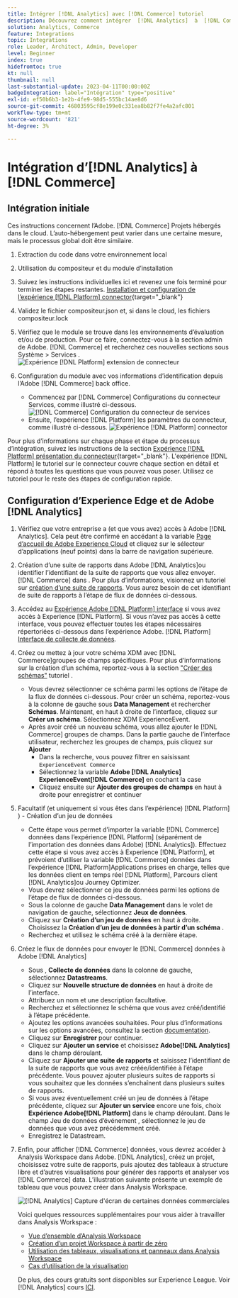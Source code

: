 ```yaml
---
title: Intégrer [!DNL Analytics] avec [!DNL Commerce] tutoriel
description: Découvrez comment intégrer  [!DNL Analytics]  à  [!DNL Commerce].
solution: Analytics, Commerce
feature: Integrations
topic: Integrations
role: Leader, Architect, Admin, Developer
level: Beginner
index: true
hidefromtoc: true
kt: null
thumbnail: null
last-substantial-update: 2023-04-11T00:00:00Z
badgeIntegration: label="Intégration" type="positive"
exl-id: ef50b6b3-1e2b-4fe9-98d5-555bc14ae8d6
source-git-commit: 46803595cf8e199e0c331ea8b82f7fe4a2afc801
workflow-type: tm+mt
source-wordcount: '821'
ht-degree: 3%

---
```


# Intégration d’[!DNL Analytics] à [!DNL Commerce]

## Intégration initiale

Ces instructions concernent l’Adobe. [!DNL Commerce] Projets hébergés dans le cloud. L’auto-hébergement peut varier dans une certaine mesure, mais le processus global doit être similaire.

1. Extraction du code dans votre environnement local
1. Utilisation du compositeur et du module d’installation
1. Suivez les instructions individuelles ici et revenez une fois terminé pour terminer les étapes restantes.
   [Installation et configuration de l’expérience [!DNL Platform] connector](https://experienceleague.adobe.com/docs/commerce-merchant-services/experience-platform-connector/fundamentals/install.html){target="_blank"}


1. Validez le fichier compositeur.json et, si dans le cloud, les fichiers compositeur.lock
1. Vérifiez que le module se trouve dans les environnements d’évaluation et/ou de production. Pour ce faire, connectez-vous à la section admin de Adobe. [!DNL Commerce] et recherchez ces nouvelles sections sous Système > Services .
   ![Expérience [!DNL Platform] extension de connecteur](./assets/analytics-commerce/admin-view-experience-platform-commector-extension.png)

1. Configuration du module avec vos informations d’identification depuis l’Adobe [!DNL Commerce] back office.
   * Commencez par [!DNL Commerce] Configurations du connecteur Services, comme illustré ci-dessous.
     ![[!DNL Commerce] Configuration du connecteur de services](./assets/analytics-commerce/commerce-services-connector-setup.png)
   * Ensuite, l’expérience [!DNL Platform] les paramètres du connecteur, comme illustré ci-dessous.
     ![Expérience [!DNL Platform] connector](./assets/analytics-commerce/experience-platform-connector.png)

Pour plus d’informations sur chaque phase et étape du processus d’intégration, suivez les instructions de la section [Expérience [!DNL Platform] présentation du connecteur](https://experienceleague.adobe.com/docs/commerce-merchant-services/experience-platform-connector/overview.html?lang=fr){target="_blank"}. L&#39;expérience [!DNL Platform] le tutoriel sur le connecteur couvre chaque section en détail et répond à toutes les questions que vous pouvez vous poser. Utilisez ce tutoriel pour le reste des étapes de configuration rapide.

## Configuration d’Experience Edge et de Adobe [!DNL Analytics]

1. Vérifiez que votre entreprise a (et que vous avez) accès à Adobe [!DNL Analytics]. Cela peut être confirmé en accédant à la variable [Page d’accueil de Adobe Experience Cloud](https://experience.adobe.com/) et cliquez sur le sélecteur d’applications (neuf points) dans la barre de navigation supérieure.

1. Création d’une suite de rapports dans Adobe [!DNL Analytics]ou identifier l’identifiant de la suite de rapports que vous allez envoyer. [!DNL Commerce] dans . Pour plus d’informations, visionnez un tutoriel sur [création d’une suite de rapports](https://experienceleague.adobe.com/docs/analytics-learn/tutorials/intro-to-analytics/analytics-basics/understanding-and-creating-report-suites.html?lang=fr). Vous aurez besoin de cet identifiant de suite de rapports à l’étape de flux de données ci-dessous.

1. Accédez au [Expérience Adobe [!DNL Platform] interface](https://platform.adobe.com) si vous avez accès à Experience [!DNL Platform]. Si vous n’avez pas accès à cette interface, vous pouvez effectuer toutes les étapes nécessaires répertoriées ci-dessous dans l’expérience Adobe. [!DNL Platform] [Interface de collecte de données](https://experience.adobe.com/#/data-collection).

1. Créez ou mettez à jour votre schéma XDM avec [!DNL Commerce]groupes de champs spécifiques. Pour plus d’informations sur la création d’un schéma, reportez-vous à la section [&quot;Créer des schémas&quot;](https://experienceleague.adobe.com/docs/platform-learn/tutorials/schemas/create-schemas.html?lang=fr) tutoriel .
   * Vous devrez sélectionner ce schéma parmi les options de l’étape de la flux de données ci-dessous. Pour créer un schéma, reportez-vous à la colonne de gauche sous **Data Management** et rechercher **Schémas**. Maintenant, en haut à droite de l’interface, cliquez sur **Créer un schéma**. Sélectionnez XDM ExperienceEvent.
   * Après avoir créé un nouveau schéma, vous allez ajouter le [!DNL Commerce] groupes de champs. Dans la partie gauche de l’interface utilisateur, recherchez les groupes de champs, puis cliquez sur **Ajouter**
      * Dans la recherche, vous pouvez filtrer en saisissant `ExperienceEvent Commerce`
      * Sélectionnez la variable **Adobe [!DNL Analytics] ExperienceEvent[!DNL Commerce]** en cochant la case
      * Cliquez ensuite sur **Ajouter des groupes de champs** en haut à droite pour enregistrer et continuer

1. Facultatif (et uniquement si vous êtes dans l’expérience) [!DNL Platform] ) - Création d’un jeu de données
   * Cette étape vous permet d’importer la variable [!DNL Commerce] données dans l’expérience [!DNL Platform] (séparément de l’importation des données dans Adobe) [!DNL Analytics]). Effectuez cette étape si vous avez accès à Experience [!DNL Platform], et prévoient d’utiliser la variable [!DNL Commerce] données dans l’expérience [!DNL Platform]Applications prises en charge, telles que les données client en temps réel [!DNL Platform], Parcours client [!DNL Analytics]ou Journey Optimizer.
   * Vous devrez sélectionner ce jeu de données parmi les options de l’étape de flux de données ci-dessous.
   * Sous la colonne de gauche **Data Management** dans le volet de navigation de gauche, sélectionnez **Jeux de données**.
   * Cliquez sur **Création d’un jeu de données** en haut à droite. Choisissez la **Création d’un jeu de données à partir d’un schéma** .
   * Recherchez et utilisez le schéma créé à la dernière étape.

1. Créez le flux de données pour envoyer le [!DNL Commerce] données à Adobe [!DNL Analytics]
   * Sous , **Collecte de données** dans la colonne de gauche, sélectionnez **Datastreams**.
   * Cliquez sur **Nouvelle structure de données** en haut à droite de l’interface.
   * Attribuez un nom et une description facultative.
   * Recherchez et sélectionnez le schéma que vous avez créé/identifié à l’étape précédente.
   * Ajoutez les options avancées souhaitées. Pour plus d’informations sur les options avancées, consultez la section [documentation](https://experienceleague.adobe.com/docs/experience-platform/datastreams/configure.html?lang=fr).
   * Cliquez sur **Enregistrer** pour continuer.
   * Cliquez sur **Ajouter un service** et choisissez **Adobe[!DNL Analytics]** dans le champ déroulant.
   * Cliquez sur **Ajouter une suite de rapports** et saisissez l’identifiant de la suite de rapports que vous avez créée/identifiée à l’étape précédente. Vous pouvez ajouter plusieurs suites de rapports si vous souhaitez que les données s’enchaînent dans plusieurs suites de rapports.
   * Si vous avez éventuellement créé un jeu de données à l’étape précédente, cliquez sur **Ajouter un service** encore une fois, choix **Expérience Adobe[!DNL Platform]** dans le champ déroulant. Dans le champ Jeu de données d’événement , sélectionnez le jeu de données que vous avez précédemment créé.
   * Enregistrez le Datastream.

1. Enfin, pour afficher [!DNL Commerce] données, vous devrez accéder à Analysis Workspace dans Adobe. [!DNL Analytics], créez un projet, choisissez votre suite de rapports, puis ajoutez des tableaux à structure libre et d’autres visualisations pour générer des rapports et analyser vos [!DNL Commerce] data. L’illustration suivante présente un exemple de tableau que vous pouvez créer dans Analysis Workspace.

   ![[!DNL Analytics] Capture d&#39;écran de certaines données commerciales](./assets/analytics-commerce/analytics-screenshot-commerce-items.png)

   Voici quelques ressources supplémentaires pour vous aider à travailler dans Analysis Workspace :

   * [Vue d’ensemble d’Analysis Workspace](https://experienceleague.adobe.com/docs/analytics-learn/tutorials/analysis-workspace/analysis-workspace-basics/analysis-workspace-overview.html)
   * [Création d’un projet Workspace à partir de zéro](https://experienceleague.adobe.com/docs/analytics-learn/tutorials/analysis-workspace/analysis-workspace-basics/building-a-workspace-project-from-scratch.html)
   * [Utilisation des tableaux, visualisations et panneaux dans Analysis Workspace](https://experienceleague.adobe.com/docs/analytics-learn/tutorials/analysis-workspace/using-panels/using-tables-visualizations-and-panels.html)
   * [Cas d’utilisation de la visualisation](https://experienceleague.adobe.com/docs/analytics-learn/tutorials/analysis-workspace/visualizations/visualization-use-cases.html)

   De plus, des cours gratuits sont disponibles sur Experience League. Voir [!DNL Analytics] cours [ICI](https://experienceleague.adobe.com/?lang=en&amp;Solution=Analytics#courses).
